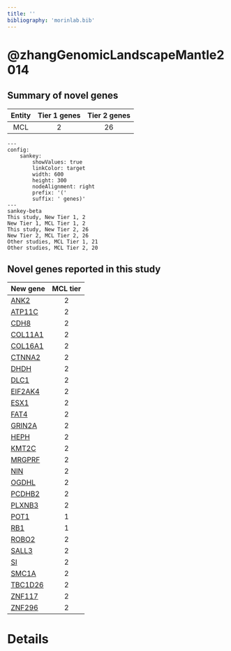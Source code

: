 ```yaml
---
title: ''
bibliography: 'morinlab.bib'
---
```


# @zhangGenomicLandscapeMantle2014
## Summary of novel genes

|Entity| Tier 1 genes| Tier 2 genes|
|:-:|:-:|:-:|
|MCL|2|26|
```mermaid
---
config:
    sankey:
        showValues: true
        linkColor: target
        width: 600
        height: 300
        nodeAlignment: right
        prefix: '('
        suffix: ' genes)'
---
sankey-beta
This study, New Tier 1, 2
New Tier 1, MCL Tier 1, 2
This study, New Tier 2, 26
New Tier 2, MCL Tier 2, 26
Other studies, MCL Tier 1, 21
Other studies, MCL Tier 2, 20
```


## Novel genes reported in this study

|New gene|MCL tier|
|:-|:-:|
|[ANK2](ANK2)|2 |
|[ATP11C](ATP11C)|2 |
|[CDH8](CDH8)|2 |
|[COL11A1](COL11A1)|2 |
|[COL16A1](COL16A1)|2 |
|[CTNNA2](CTNNA2)|2 |
|[DHDH](DHDH)|2 |
|[DLC1](DLC1)|2 |
|[EIF2AK4](EIF2AK4)|2 |
|[ESX1](ESX1)|2 |
|[FAT4](FAT4)|2 |
|[GRIN2A](GRIN2A)|2 |
|[HEPH](HEPH)|2 |
|[KMT2C](KMT2C)|2 |
|[MRGPRF](MRGPRF)|2 |
|[NIN](NIN)|2 |
|[OGDHL](OGDHL)|2 |
|[PCDHB2](PCDHB2)|2 |
|[PLXNB3](PLXNB3)|2 |
|[POT1](POT1)|1 |
|[RB1](RB1)|1 |
|[ROBO2](ROBO2)|2 |
|[SALL3](SALL3)|2 |
|[SI](SI)|2 |
|[SMC1A](SMC1A)|2 |
|[TBC1D26](TBC1D26)|2 |
|[ZNF117](ZNF117)|2 |
|[ZNF296](ZNF296)|2 |

# Details

